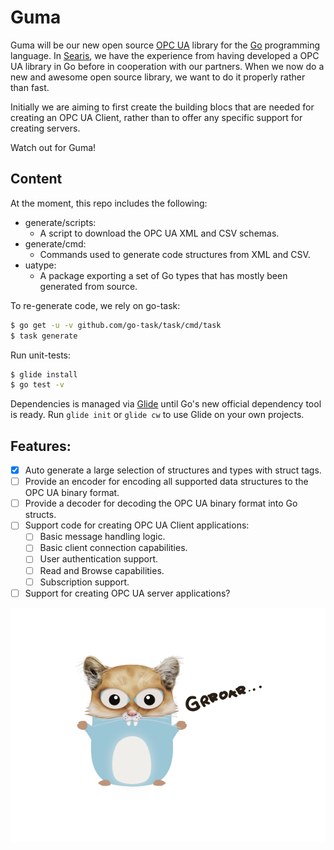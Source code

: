 # Guma

Guma will be our new open source [OPC UA](https://opcfoundation.org/about/opc-technologies/opc-ua/) library for the [Go](https://golang.org) programming language. In [Searis](http://searis.no), we have the experience from having developed a OPC UA library in Go before in cooperation with our partners. When we now do a new and awesome open source library, we want to do it properly rather than fast.

Initially we are aiming to first create the building blocs that are needed for creating an OPC UA Client, rather than to offer any specific support for creating servers.

Watch out for Guma!


## Content

At the moment, this repo includes the following:

- generate/scripts:
  - A script to download the OPC UA XML and CSV schemas.
- generate/cmd:
  - Commands used to generate code structures from XML and CSV.
- uatype:
  - A package exporting a set of Go types that has mostly been generated from source.

To re-generate code, we rely on go-task:

```bash
$ go get -u -v github.com/go-task/task/cmd/task
$ task generate
```

Run unit-tests:

```bash
$ glide install
$ go test -v
```

Dependencies is managed via [Glide](http://glide.sh) until Go's new official dependency tool is ready. Run `glide init` or `glide cw` to use Glide on your own projects.

## Features:

- [x] Auto generate a large selection of structures and types with struct tags.
- [ ] Provide an encoder for encoding all supported data structures to the OPC UA binary format.
- [ ] Provide a decoder for decoding the OPC UA binary format into Go structs.
- [ ] Support code for creating OPC UA Client applications:
  - [ ] Basic message handling logic.
  - [ ] Basic client connection capabilities.
  - [ ] User authentication support.
  - [ ] Read and Browse capabilities.
  - [ ] Subscription support.
- [ ] Support for creating OPC UA server applications?

![Image of the Guma](/misc/img/guma.png)

